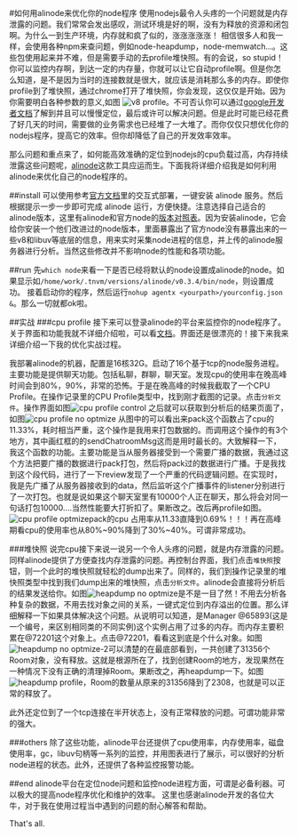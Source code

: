 #如何用alinode来优化你的node程序
使用nodejs最令人头疼的一个问题就是内存泄露的问题。我们常常会发出感叹，测试环境是好的啊，没有为释放的资源和闭包啊。为什么一到生产环境，内存就和疯了似的，涨涨涨涨涨！
相信很多人和我一样，会使用各种npm来查问题，例如node-heapdump，node-memwatch...。这些包使用起来并不难，但是需要手动的去profile堆快照。有的会说，so stupid！你可以监控内存啊，到达一定的内存量，你就可以让它自动profile啊。但是你怎么知道，是不是因为当时的连接数就是很大，就应该是消耗那么多的内存。即使你profile到了堆快照，通过chrome打开了堆快照，你会发现，这仅仅是开始。因为你需要明白各种参数的意义,如图
![v8 profile](http://7qnbf7.com1.z0.glb.clouddn.com/v8profile.png)。不可否认你可以通过[google开发者文档](https://developers.google.com/web/tools/chrome-devtools/profile/?hl=zh-cn)了解到并且可以慢慢定位，最后或许可以解决问题。但是此时可能已经花费了好几天的时间，需要做的业务需求也已经堆了一大堆了。而你仅仅只想优化你的nodejs程序，提高它的效率。但你却降低了自己的开发效率效率。

那么问题和重点来了，如何能高效准确的定位到nodejs的cpu负载过高，内存持续泄露这些问题呢，[alinode](https://alinode.aliyun.com/)这款工具应运而生。下面我将详细介绍我是如何利用alinode来优化自己的node程序的。

##install
可以使用参考[官方文档](https://alinode.aliyun.com/doc/deploy)里的交互式部署，一键安装 alinode 服务。然后根据提示一步一步即可完成 alinode 运行，方便快捷。注意选择自己适合的alinode版本，这里有alinode和官方node的[版本对照表](https://alinode.aliyun.com/doc/alinode_versions)。因为安装alinode，它会给你安装一个他们改进过的node版本，里面暴露出了官方node没有暴露出来的一些v8和libuv等底层的信息，用来实时采集node进程的信息，并上传的alinode服务器进行分析。当然这些修改并不影响node的性能和各项功能。

##run
先`which node`来看一下是否已经将默认的node设置成alinode的node。如果显示如`/home/work/.tnvm/versions/alinode/v0.3.4/bin/node`，则设置成功。
接着启动你的程序，然后运行`nohup agentx <yourpath>/yourconfig.json &`。那么一切就都ok啦。

##实战
###cpu profile
接下来可以登录alinode的平台来监控你的node程序了。关于界面和功能我就不详细介绍啦，可以看[文档](https://alinode.aliyun.com/blog/27)。界面还是很漂亮的！接下来我来详细介绍一下我的优化实战过程。

我部署alinode的机器，配置是16核32G。启动了16个基于tcp的node服务进程。主要功能是提供聊天功能。包括私聊，群聊，聊天室。发现cpu的使用率在晚高峰时间会到80%，90%，非常的恐怖。于是在晚高峰的时候我截取了一个CPU Profile。在操作记录里的CPU Profile类型中，找到刚才截图的记录。点击`分析文件`。操作界面如图![cpu profile control](http://7qnbf7.com1.z0.glb.clouddn.com/cpuprofile-control_v.png)
之后就可以获取到分析后的结果页面了，如图![cpu profile no optmize](http://7qnbf7.com1.z0.glb.clouddn.com/cpuprofile-no-optmize_v.png)
从图中的可以看出来pack这个函数占了cpu的11.33%，耗时相当严重，这个操作是我用来打包数据的。而调用这个操作的有3个地方，其中画红框的的sendChatroomMsg这而是用时最长的。大致解释一下，我这个函数的功能。主要功能是当从服务器接受到一个需要广播的数据，我通过这个方法把要广播的数据进行pack打包，然后将pack过的数据进行广播。于是我找到这个段代码，进行了一下review发现了一个严重的代码逻辑问题。在实现时，我是先广播了从服务器接收到的data，然后监听这个广播事件的listener分别进行了一次打包。也就是说如果这个聊天室里有10000个人正在聊天，那么将会对同一句话打包10000....当然性能要大打折扣了。果断改之。改后再profile如图。![cpu profile optmize](http://7qnbf7.com1.z0.glb.clouddn.com/cpuprofile-optimze-1.png)pack的cpu 占用率从11.33直降到0.69%！！！再在高峰期看cpu的使用率也从80%~90%降到了30%~40%。可谓非常成功。

###堆快照
说完cpu接下来说一说另一个令人头疼的问题，就是内存泄露的问题。同样alinode提供了方便查找内存泄露的问题。再控制台界面，我们点击`堆快照`按钮，则一个此时的堆快照就轻松的dump出来了。同样的，我们到操作记录里的堆快照类型中找到我们dump出来的堆快照，点击`分析文件`。alinode会直接将分析后的结果发送给你。如图![heapdump no optmize](http://7qnbf7.com1.z0.glb.clouddn.com/heapdump-no-optimize.png)是不是一目了然！不用去分析各种复杂的数据，不用去找对象之间的关系，一键式定位到内存溢出的位置。那么详细解释一下如果具体解决这个问题。从说明可以知道，是Manager @65893(这是一个编号，来区别相同类的不同实例)这个实例占用了过多的内存。而内存主要积累在@72201这个对象上。点击@72201，看看这到底是个什么对象。如图![heapdump no optmize-2](http://7qnbf7.com1.z0.glb.clouddn.com/heapdump-no-optmize-2.jpg)可以清楚的在最底部看到，一共创建了31356个Room对象，没有释放。这就是根源所在了，找到创建Room的地方，发现果然在一种情况下没有正确的清理掉Room。果断改之，再heapdump一下。如图![heapdump profile](http://7qnbf7.com1.z0.glb.clouddn.com/heapdump-optmize.png)，Room的数量从原来的31356降到了2308，也就是可以正常的释放了。

此外还定位到了一个tcp连接在半开状态上，没有正常释放的问题。可谓功能非常的强大。

###others
除了这些功能，alinode平台还提供了cpu使用率，内存使用率，磁盘使用率，gc，libuv句柄等一系列的监控，并用图表进行了展示，可以很好的分析node进程的状态。此外，还提供了各种监控报警功能。

##end
alinode平台在定位node问题和监控node进程方面，可谓是必备利器。可以极大的提高node程序优化和维护的效率。
这里也感谢alinode开发的各位大牛，对于我在使用过程当中遇到的问题的耐心解答和帮助。

That's all.

